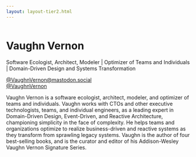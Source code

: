 ```yaml
---
layout: layout-tier2.html
---
```

<div class="container section featured-speaker">
    <div class="row">
      <div class="col-xs-12 col-sm-2 new-img-container">
        <img class="new-speaker-page-img vaughn-vernon" />
        </div>
      <div class="col-xs-12 col-sm-10 copy-container">
        <h1 class="speaker-header">Vaughn Vernon</h1>
        <span class="speaker-subtitle">Software Ecologist, Architect, Modeler | Optimizer of Teams and Individuals | Domain-Driven Design and Systems Transformation</span>
        <p><a class="speaker-handle" href="https://mastodon.social/@VaughnVernon" target="_blank">@VaughnVernon@mastodon.social</a>
        <br>
        <a href="https://twitter.com/VaughnVernon">@VaughnVernon</a></p>
        <p>Vaughn Vernon is a software ecologist, architect, modeler, and optimizer of teams and individuals. Vaughn works with CTOs and other executive technologists, teams, and individual engineers, as a leading expert in Domain-Driven Design, Event-Driven, and Reactive Architecture, championing simplicity in the face of complexity. He helps teams and organizations optimize to realize business-driven and reactive systems as they transform from sprawling legacy systems. Vaughn is the author of four best-selling books, and is the curator and editor of his Addison-Wesley Vaughn Vernon Signature Series.</p>
      </div>
    </div>
  </div>